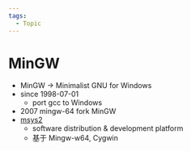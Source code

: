 ```yaml
---
tags:
  - Topic
---
```


# MinGW

- MinGW -> Minimalist GNU for Windows
- since 1998-07-01
  - port gcc to Windows
- 2007 mingw-64 fork MinGW
- [msys2](./msys2.md)
  - software distribution & development platform
  - 基于 Mingw-w64, Cygwin
